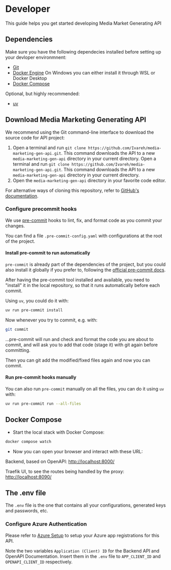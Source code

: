 # Developer

This guide helps you get started developing Media Market Generating API

## Dependencies

Make sure you have the following dependecies installed before setting up your devloper environmnent:


- [Git](https://git-scm.com/)
- [Docker Engine](https://docs.docker.com/engine/install/) On Windows you can either install it through WSL or Docker Desktop
- [Docker Compose](https://docs.docker.com/compose/)

Optional, but highly recommended:
- [uv](https://docs.astral.sh/uv/getting-started/installation/)


## Download Media Marketing Generating API

We recommend using the Git command-line interface to download the source code for API project:

1. Open a terminal and run `git clone https://github.com/Ivareh/media-marketing-gen-api.git`. This command downloads the API to a new `media-marketing-gen-api` directory in your current directory. Open a terminal and run `git clone https://github.com/Ivareh/media-marketing-gen-api.git`. This command downloads the API to a new `media-marketing-gen-api` directory in your current directory.
1. Open the `media-marketing-gen-api` directory in your favorite code editor.

For alternative ways of cloning this repository, refer to [GitHub's documentation](https://docs.github.com/en/github/creating-cloning-and-archiving-repositories/cloning-a-repository).


### Configure precommit hooks

We use [pre-commit](https://pre-commit.com/) hooks to lint, fix, and format code as you commit your changes.

You can find a file `.pre-commit-config.yaml` with configurations at the root of the project.


#### Install pre-commit to run automatically

`pre-commit` is already part of the dependencies of the project, but you could also install it globally if you prefer to, following the [official pre-commit docs](https://pre-commit.com/#usage).

After having the pre-commit tool installed and available, you need to "install" it in the local repository, so that it runs automatically before each commit.


Using `uv`, you could do it with:

```sh
uv run pre-commit install
```

Now whenever you try to commit, e.g. with:

```sh
git commit
```

...pre-commit will run and check and format the code you are about to commit, and will ask you to add that code (stage it) with git again before committing.

Then you can git add the modified/fixed files again and now you can commit.


#### Run pre-commit hooks manually

You can also run `pre-commit` manually on all the files, you can do it using `uv` with:

```sh
uv run pre-commit run --all-files
```


## Docker Compose

- Start the local stack with Docker Compose:

```sh
docker compose watch
```

- Now you can open your browser and interact with these URL:

Backend, based on OpenAPI: [http://localhost:8000/](http://localhost:8000/)

Traefik UI, to see the routes being handled by the proxy: [http://localhost:8090/](http://localhost:8090/)



## The .env file

The `.env` file is the one that contains all your configurations, generated keys and passwords, etc.


### Configure Azure Authentication


Please refer to [Azure Setup](https://intility.github.io/fastapi-azure-auth/multi-tenant/azure_setup) to setup your Azure app registrations for this API.


Note the two variables `Application (Client) ID` for the Backend API and OpenAPI Documentation. Insert them in the `.env` file to `APP_CLIENT_ID` and `OPENAPI_CLIENT_ID` respectively.




